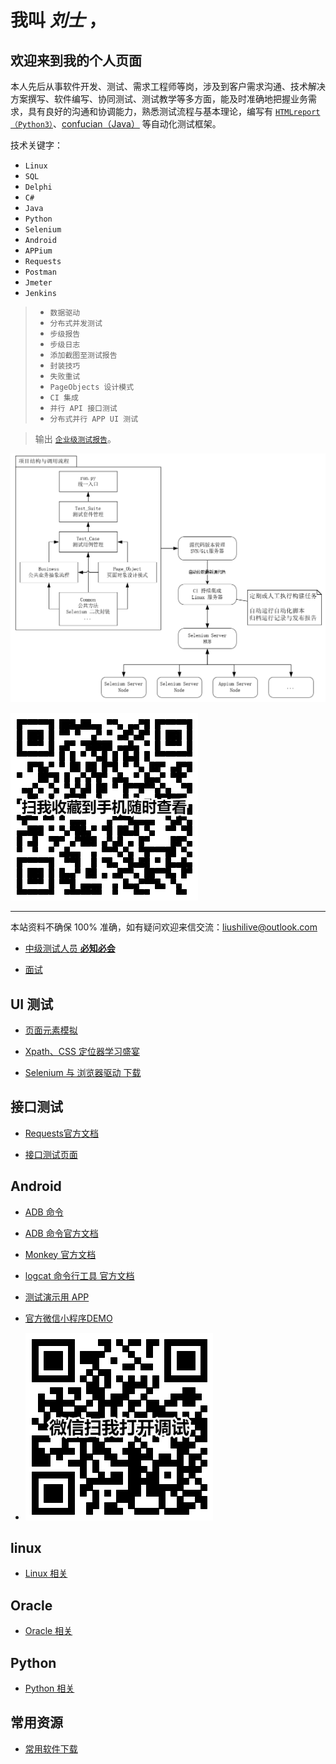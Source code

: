 # 我叫 **_刘士_** ，

## 欢迎来到我的个人页面

本人先后从事软件开发、测试、需求工程师等岗，涉及到客户需求沟通、技术解决方案撰写、软件编写、协同测试、测试教学等多方面，能及时准确地把握业务需求，具有良好的沟通和协调能力，熟悉测试流程与基本理论，编写有 [`HTMLreport（Python3）`](https://pypi.org/project/HTMLReport/)、[confucian（Java）](https://github.com/liushilive/confucian) 等自动化测试框架。

技术关键字：

* `Linux`
* `SQL`
* `Delphi`
* `C#`
* `Java`
* `Python`
* `Selenium`
* `Android`
* `APPium`
* `Requests`
* `Postman`
* `Jmeter`
* `Jenkins`

<!-- 我能帮助你完成以下目标：

* 编程语言：`Python`
* `Web UI` 自动化测试
* `API 接口` 自动化测试
* `移动端 UI` 自动化测试 -->

<!-- >你将完成从 `0` 到 `1`
>
>一步步搭建 `自动化测试框架` ，完成以下目标：
> -->
>* `数据驱动`
>* `分布式并发测试`
>* `步级报告`
>* `步级日志`
>* `添加截图至测试报告`
>* `封装技巧`
>* `失败重试`
>* `PageObjects 设计模式`
>* `CI 集成`
>* `并行 API 接口测试`
>* `分布式并行 APP UI 测试`
>
<!-- >体验 `整个框架` 搭建过程，理解如何 `封装代码` -->
>输出 [`企业级测试报告`](report/report)。
>

![自动化项目架构](自动化项目架构.png)

![扫我收藏到手机随时查看](二维码.png)

----

本站资料不确保 100% 准确，如有疑问欢迎来信交流：<liushilive@outlook.com>

* [中级测试人员 **必知必会**](github_exercise_rjpcs_ex)

* [面试](github_exercise_interview)

## UI 测试

* [页面元素模拟](html_example)

* [Xpath、CSS 定位器学习盛宴](css_xpath)

* [Selenium 与 浏览器驱动 下载](github_selenium_drivers)

## 接口测试

* [Requests官方文档](http://cn.python-requests.org/zh_CN/latest/)

* [接口测试页面](http://httpbin.org/)

## Android

* [ADB 命令](android/ADB)

* [ADB 命令官方文档](https://developer.android.com/studio/command-line/adb?hl=zh-CN)

* [Monkey 官方文档](https://developer.android.com/studio/test/monkey)

* [logcat 命令行工具 官方文档](https://developer.android.com/studio/command-line/logcat?hl=zh-CN)

* [测试演示用 APP](https://github.com/liushilive/liushilive.github.io/releases/download/0.1/ATApplication-debug.apk)

* [官方微信小程序DEMO](https://developers.weixin.qq.com/miniprogram/dev/demo.html)

* ![微信扫我打开调试](微信调试二维码.png)

## linux

* [Linux 相关](github_exercise_linux)

## Oracle

* [Oracle 相关](github_exercise_oracle)

## Python

* [Python 相关](github_exercise_python)

## 常用资源

* [常用软件下载](Software-Downloads)

<script async src="//busuanzi.ibruce.info/busuanzi/2.3/busuanzi.pure.mini.js">
</script>

<span id="busuanzi_container_site_uv" style='display:none'>
本站访客数<span id="busuanzi_value_site_uv"></span>人次
</span>
